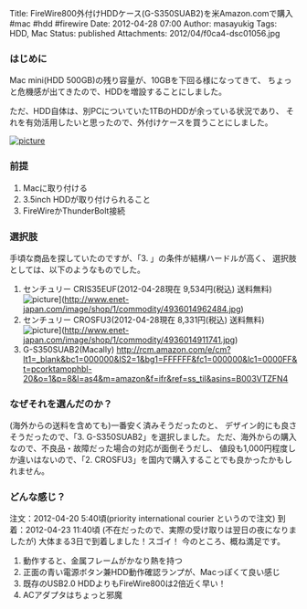 Title: FireWire800外付けHDDケース(G-S350SUAB2)を米Amazon.comで購入 #mac #hdd #firewire
Date: 2012-04-28 07:00
Author: masayukig
Tags: HDD, Mac
Status: published
Attachments: 2012/04/f0ca4-dsc01056.jpg

### はじめに

Mac mini(HDD 500GB)の残り容量が、10GBを下回る様になってきて、
ちょっと危機感が出てきたので、HDDを増設することにしました。

ただ、HDD自体は、別PCについていた1TBのHDDが余っている状況であり、
それを有効活用したいと思ったので、外付けケースを買うことにしました。


[![picture](https://masayukig.files.wordpress.com/2012/04/f0ca4-dsc01056.jpg?w=199)
](https://masayukig.files.wordpress.com/2012/04/f0ca4-dsc01056.jpg)


### 前提

1.  Macに取り付ける
2.  3.5inch HDDが取り付けられること
3.  FireWireかThunderBolt接続

### 選択肢

手頃な商品を探していたのですが、「3. 」の条件が結構ハードルが高く、
選択肢としては、以下のようなものでした。

1.  センチュリー CRIS35EUF(2012-04-28現在 9,534円(税込) 送料無料)
    ![picture](http://www.enet-japan.com/image/shop/1/commodity/4936014962484.jpg)](http://www.enet-japan.com/image/shop/1/commodity/4936014962484.jpg)
2.  センチュリー CROSFU3(2012-04-28現在 8,331円(税込) 送料無料)
    ![picture](http://www.enet-japan.com/image/shop/1/commodity/4936014911741.jpg)](http://www.enet-japan.com/image/shop/1/commodity/4936014911741.jpg)
3.  G-S350SUAB2(Macally)
    <http://rcm.amazon.com/e/cm?lt1=_blank&bc1=000000&IS2=1&bg1=FFFFFF&fc1=000000&lc1=0000FF&t=pcorktamophbl-20&o=1&p=8&l=as4&m=amazon&f=ifr&ref=ss_til&asins=B003VTZFN4>

### なぜそれを選んだのか？

(海外からの送料を含めても)一番安く済みそうだったのと、
デザイン的にも良さそうだったので、「3. G-S350SUAB2」を選択しました。
ただ、海外からの購入なので、不良品・故障だった場合の対応が面倒そうだし、
値段も1,000円程度しか違いはないので、「2.
CROSFU3」を国内で購入することでも良かったかもしれません。

### どんな感じ？


注文：2012-04-20 5:40頃(priority international courier というので注文)
到着：2012-04-23 11:40頃
(不在だったので、実際の受け取りは翌日の夜になりましたが)
大体まる3日で到着しました！スゴイ！
今のところ、概ね満足です。


1.  動作すると、金属フレームがかなり熱を持つ
2.  正面の青い電源ボタン兼HDD動作確認ランプが、Macっぽくて良い感じ
3.  既存のUSB2.0 HDDよりもFireWire800は2倍近く早い！
4.  ACアダプタはちょっと邪魔

